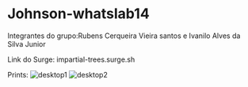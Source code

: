 # Johnson-whatslab14

Integrantes do grupo:Rubens Cerqueira Vieira santos e Ivanilo Alves da Silva Junior


Link do Surge: impartial-trees.surge.sh

Prints:
![desktop1](https://i.imgur.com/89eOpqy.png)
![desktop2](https://i.imgur.com/2Wl34f4.png)
